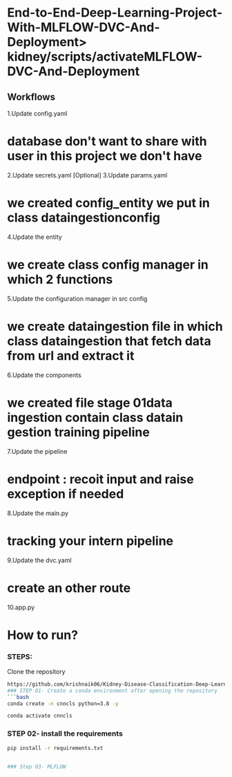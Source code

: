 # End-to-End-Deep-Learning-Project-With-MLFLOW-DVC-And-Deployment> kidney/scripts/activateMLFLOW-DVC-And-Deployment

## Workflows

1.Update config.yaml
# database don't want to share with user in this project we don't have 
2.Update secrets.yaml [Optional] 
3.Update params.yaml
# we created config_entity we put in class dataingestionconfig 
4.Update the entity 
# we create class config manager in which 2 functions
5.Update the configuration manager in src config
# we create dataingestion file in which class dataingestion that fetch data from url and extract it 
6.Update the components
# we created file stage 01data ingestion contain class datain gestion training pipeline
7.Update the pipeline
# endpoint : recoit input and raise exception if needed
8.Update the main.py
# tracking your intern pipeline
9.Update the dvc.yaml
# create an other route
10.app.py
# How to run?
### STEPS:
Clone the repository
```bash 
https://github.com/krishnaik06/Kidney-Disease-Classification-Deep-Learning-Project
### STEP 01- Create a conda environment after opening the repository
```bash 
conda create -n cnncls python=3.8 -y
```
```bash
conda activate cnncls
```
### STEP 02- install the requirements
```bash
pip install -r requirements.txt


### Step 03- MLFLOW 
